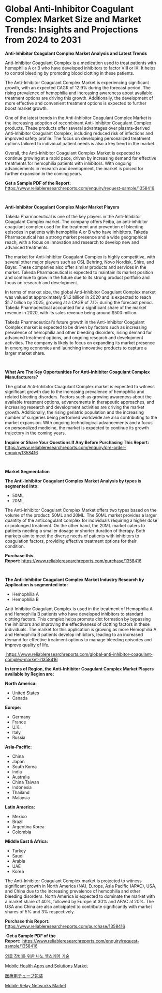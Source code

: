 <p><h1>Global Anti-Inhibitor Coagulant Complex Market Size and Market Trends: Insights and Projections from 2024 to 2031</h1></p><p><strong>Anti-Inhibitor Coagulant Complex Market Analysis and Latest Trends</strong></p>
<p><p>Anti-Inhibitor Coagulant Complex is a medication used to treat patients with hemophilia A or B who have developed inhibitors to factor VIII or IX. It helps to control bleeding by promoting blood clotting in these patients.</p><p>The Anti-Inhibitor Coagulant Complex Market is experiencing significant growth, with an expected CAGR of 12.9% during the forecast period. The rising prevalence of hemophilia and increasing awareness about available treatment options are driving this growth. Additionally, the development of more effective and convenient treatment options is expected to further boost market growth.</p><p>One of the latest trends in the Anti-Inhibitor Coagulant Complex Market is the increasing adoption of recombinant Anti-Inhibitor Coagulant Complex products. These products offer several advantages over plasma-derived Anti-Inhibitor Coagulant Complex, including reduced risk of infections and improved safety profile. The focus on developing personalized treatment options tailored to individual patient needs is also a key trend in the market.</p><p>Overall, the Anti-Inhibitor Coagulant Complex Market is expected to continue growing at a rapid pace, driven by increasing demand for effective treatments for hemophilia patients with inhibitors. With ongoing advancements in research and development, the market is poised for further expansion in the coming years.</p></p>
<p><strong>Get a Sample PDF of the Report:&nbsp;</strong> <a href="https://www.reliableresearchreports.com/enquiry/request-sample/1358416">https://www.reliableresearchreports.com/enquiry/request-sample/1358416</a></p>
<p>&nbsp;</p>
<p><strong>Anti-Inhibitor Coagulant Complex Major Market Players</strong></p>
<p><p>Takeda Pharmaceutical is one of the key players in the Anti-Inhibitor Coagulant Complex market. The company offers Feiba, an anti-inhibitor coagulant complex used for the treatment and prevention of bleeding episodes in patients with hemophilia A or B who have inhibitors. Takeda Pharmaceutical has a strong market presence and a wide geographical reach, with a focus on innovation and research to develop new and advanced treatments.</p><p>The market for Anti-Inhibitor Coagulant Complex is highly competitive, with several other major players such as CSL Behring, Novo Nordisk, Shire, and Bayer. These companies also offer similar products and services in the market. Takeda Pharmaceutical is expected to maintain its market position and continue to grow in the future due to its strong product portfolio and focus on research and development.</p><p>In terms of market size, the global Anti-Inhibitor Coagulant Complex market was valued at approximately $1.2 billion in 2020 and is expected to reach $1.7 billion by 2025, growing at a CAGR of 7.1% during the forecast period. Takeda Pharmaceutical accounted for a significant share of the market revenue in 2020, with its sales revenue being around $500 million.</p><p>Takeda Pharmaceutical's future growth in the Anti-Inhibitor Coagulant Complex market is expected to be driven by factors such as increasing prevalence of hemophilia and other bleeding disorders, rising demand for advanced treatment options, and ongoing research and development activities. The company is likely to focus on expanding its market presence in emerging economies and launching innovative products to capture a larger market share.</p></p>
<p>&nbsp;</p>
<p><strong>What Are The Key Opportunities For Anti-Inhibitor Coagulant Complex Manufacturers?</strong></p>
<p><p>The global Anti-Inhibitor Coagulant Complex market is expected to witness significant growth due to the increasing prevalence of hemophilia and related bleeding disorders. Factors such as growing awareness about the available treatment options, advancements in therapeutic approaches, and increasing research and development activities are driving the market growth. Additionally, the rising geriatric population and the increasing number of surgeries being performed worldwide are also contributing to the market expansion. With ongoing technological advancements and a focus on personalized medicine, the market is expected to continue its growth trajectory in the coming years.</p></p>
<p><strong>Inquire or Share Your Questions If Any Before Purchasing This Report:</strong> <a href="https://www.reliableresearchreports.com/enquiry/pre-order-enquiry/1358416">https://www.reliableresearchreports.com/enquiry/pre-order-enquiry/1358416</a></p>
<p>&nbsp;</p>
<p><strong>Market Segmentation</strong></p>
<p><strong>The Anti-Inhibitor Coagulant Complex Market Analysis by types is segmented into:</strong></p>
<p><ul><li>50ML</li><li>20ML</li></ul></p>
<p><p>The Anti-Inhibitor Coagulant Complex Market offers two types based on the volume of the product: 50ML and 20ML. The 50ML market provides a larger quantity of the anticoagulant complex for individuals requiring a higher dose or prolonged treatment. On the other hand, the 20ML market caters to patients needing a smaller dosage or shorter duration of therapy. Both markets aim to meet the diverse needs of patients with inhibitors to coagulation factors, providing effective treatment options for their condition.</p></p>
<p><strong>Purchase this Report:&nbsp;</strong><a href="https://www.reliableresearchreports.com/purchase/1358416">https://www.reliableresearchreports.com/purchase/1358416</a></p>
<p>&nbsp;</p>
<p><strong>The Anti-Inhibitor Coagulant Complex Market Industry Research by Application is segmented into:</strong></p>
<p><ul><li>Hemophilia A</li><li>Hemophilia B</li></ul></p>
<p><p>Anti-Inhibitor Coagulant Complex is used in the treatment of Hemophilia A and Hemophilia B patients who have developed inhibitors to standard clotting factors. This complex helps promote clot formation by bypassing the inhibitors and improving the effectiveness of clotting factors in these individuals. The market for this application is growing as more Hemophilia A and Hemophilia B patients develop inhibitors, leading to an increased demand for effective treatment options to manage bleeding episodes and improve quality of life.</p></p>
<p><a href="https://www.reliableresearchreports.com/global-anti-inhibitor-coagulant-complex-market-r1358416">&nbsp;https://www.reliableresearchreports.com/global-anti-inhibitor-coagulant-complex-market-r1358416</a></p>
<p><strong>In terms of Region, the Anti-Inhibitor Coagulant Complex Market Players available by Region are:</strong></p>
<p>
    <p> <strong> North America: </strong>
        <ul>
            <li>United States</li>
            <li>Canada</li>
        </ul>
        </p> 
    <p> <strong> Europe: </strong>
        <ul>
            <li>Germany</li>
            <li>France</li>
            <li>U.K.</li>
            <li>Italy</li>
            <li>Russia</li>
        </ul>
        </p> 
    <p> <strong> Asia-Pacific: </strong>
        <ul>
            <li>China</li>
            <li>Japan</li>
            <li>South Korea</li>
            <li>India</li>
            <li>Australia</li>
            <li>China Taiwan</li>
            <li>Indonesia</li>
            <li>Thailand</li>
            <li>Malaysia</li>
        </ul>
        </p> 
    <p> <strong> Latin America: </strong>
        <ul>
            <li>Mexico</li>
            <li>Brazil</li>
            <li>Argentina Korea</li>
            <li>Colombia</li>
        </ul>
        </p> 
    <p> <strong> Middle East & Africa: </strong>
        <ul>
            <li>Turkey</li>
            <li>Saudi</li>
            <li>Arabia</li>
            <li>UAE</li>
            <li>Korea</li>
        </ul>
    </p>
    </p>
<p><p>The Anti-Inhibitor Coagulant Complex market is projected to witness significant growth in North America (NA), Europe, Asia Pacific (APAC), USA, and China due to the increasing prevalence of hemophilia and other bleeding disorders. North America is expected to dominate the market with a market share of 40%, followed by Europe at 30% and APAC at 20%. The USA and China are also anticipated to contribute significantly with market shares of 5% and 3% respectively.</p></p>
<p><strong>Purchase this Report: </strong><a href="https://www.reliableresearchreports.com/purchase/1358416">https://www.reliableresearchreports.com/purchase/1358416</a></p>
<p>&nbsp;<strong>Get a Sample PDF of the Report:&nbsp;&nbsp;</strong><a href="https://www.reliableresearchreports.com/enquiry/request-sample/1358416">https://www.reliableresearchreports.com/enquiry/request-sample/1358416</a></p>
<p><strong></strong></p>
<p><p><a href="https://github.com/RonSpencer61/Market-Research-Report-List-1/blob/main/367397181547.md">의료 장비를 위한 나노 헬스케어 기술</a></p><p><a href="https://github.com/kathiaseamanalvaradovlprc2h/Market-Research-Report-List-2/blob/main/mobile-health-apps-and-solutions-market.md">Mobile Health Apps and Solutions Market</a></p><p><a href="https://github.com/SkylarReilly36/Market-Research-Report-List-1/blob/main/405843788965.md">医療用チューブ包装</a></p><p><a href="https://github.com/EbonyHane1955/Market-Research-Report-List-1/blob/main/mobile-relay-networks-market.md">Mobile Relay Networks Market</a></p></p>